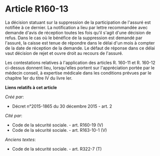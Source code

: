 # Article R160-13

La décision statuant sur la suppression de la participation de l'assuré est notifiée à ce dernier. La notification a lieu par
lettre recommandée avec demande d'avis de réception toutes les fois qu'il s'agit d'une décision de refus. Dans le cas où le
bénéfice de la suppression est demandé par l'assuré, la caisse est tenue de répondre dans le délai d'un mois à compter de la
date de réception de la demande. Le défaut de réponse dans ce délai vaut décision de rejet et ouvre droit au recours de
l'assuré. 

Les contestations relatives à l'application des articles R. 160-11 et R. 160-12 ci-dessus donnent lieu, lorsqu'elles portent
sur l'appréciation portée par le médecin conseil, à expertise médicale dans les conditions prévues par le chapitre 1er du
titre IV du livre Ier.

**Liens relatifs à cet article**

_Créé par_:

  - Décret n°2015-1865 du 30 décembre 2015 - art. 2

_Cité par_:

  - Code de la sécurité sociale. - art. R160-19 (V)
  - Code de la sécurité sociale. - art. R163-10-1 (V)

_Anciens textes_:

  - Code de la sécurité sociale. - art. R322-7 (T)
